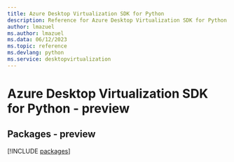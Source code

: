 ```yaml
---
title: Azure Desktop Virtualization SDK for Python
description: Reference for Azure Desktop Virtualization SDK for Python
author: lmazuel
ms.author: lmazuel
ms.data: 06/12/2023
ms.topic: reference
ms.devlang: python
ms.service: desktopvirtualization
---
```

# Azure Desktop Virtualization SDK for Python - preview
## Packages - preview
[!INCLUDE [packages](desktop-virtualization-index.md)]